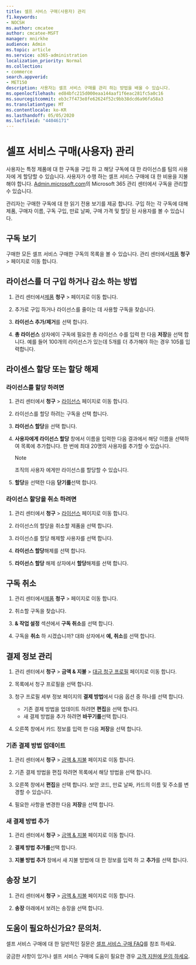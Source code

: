 ```yaml
---
title: 셀프 서비스 구매(사용자) 관리
f1.keywords:
- NOCSH
ms.author: cmcatee
author: cmcatee-MSFT
manager: mnirkhe
audience: Admin
ms.topic: article
ms.service: o365-administration
localization_priority: Normal
ms.collection:
- commerce
search.appverid:
- MET150
description: 사용자는 셀프 서비스 구매를 관리 하는 방법을 배울 수 있습니다.
ms.openlocfilehash: ed84bfc215d000eaa144aaf1f6eac281fc5a0c16
ms.sourcegitcommit: eb3c7f473e8fe62624f52c9bb38dcd6a96fa58a3
ms.translationtype: MT
ms.contentlocale: ko-KR
ms.lasthandoff: 05/05/2020
ms.locfileid: "44046171"
---
```

# <a name="manage-self-service-purchases-users"></a>셀프 서비스 구매(사용자) 관리

사용자는 특정 제품에 대 한 구독을 구입 하 고 해당 구독에 대 한 라이선스를 팀의 사용자에 게 할당할 수 있습니다. 사용자가 수행 하는 셀프 서비스 구매에 대 한 비용을 지불 해야 합니다. <a href="https://go.microsoft.com/fwlink/p/?linkid=2024339" target="_blank">Admin.microsoft.com</a>의 Microsoft 365 관리 센터에서 구독을 관리할 수 있습니다.


관리자는 구매한 구독에 대 한 읽기 전용 보기를 제공 합니다. 구입 하는 각 구독에 대해 제품, 구매자 이름, 구독 구입, 만료 날짜, 구매 가격 및 할당 된 사용자를 볼 수 있습니다.

## <a name="view-your-subscriptions"></a>구독 보기

구매한 모든 셀프 서비스 구매한 구독의 목록을 볼 수 있습니다. 관리 센터에서<a href="https://go.microsoft.com/fwlink/p/?linkid=842054" target="_blank">제품</a> **청구** > 페이지로 이동 합니다.

## <a name="how-to-buy-more-or-reduce-licenses"></a>라이선스를 더 구입 하거나 감소 하는 방법

1. 관리 센터에서<a href="https://go.microsoft.com/fwlink/p/?linkid=842054" target="_blank">제품</a> **청구** > 페이지로 이동 합니다.

2. 추가로 구입 하거나 라이선스를 줄이는 데 사용할 구독을 찾습니다.

3. **라이선스 추가/제거**를 선택 합니다.

4. **총 라이선스** 상자에이 구독에 필요한 총 라이선스 수를 입력 한 다음 **저장**을 선택 합니다.
예를 들어 100개의 라이선스가 있는데 5개를 더 추가해야 하는 경우 105를 입력합니다.

## <a name="assign-or-unassign-licenses"></a>라이센스 할당 또는 할당 해제

### <a name="to-assign-licenses"></a>라이선스를 할당 하려면

1. 관리 센터에서 **청구** > <a href="https://go.microsoft.com/fwlink/p/?linkid=842264" target="_blank">라이선스</a> 페이지로 이동 합니다.

2. 라이선스를 할당 하려는 구독을 선택 합니다.

3. **라이선스 할당**을 선택 합니다.

4. **사용자에게 라이선스 할당** 창에서 이름을 입력한 다음 결과에서 해당 이름을 선택하여 목록에 추가합니다. 한 번에 최대 20명의 사용자를 추가할 수 있습니다.

    > [!NOTE]
    > 조직의 사용자 에게만 라이선스를 할당할 수 있습니다.

5. **할당**을 선택한 다음 **닫기를**선택 합니다.

### <a name="to-unassign-licenses"></a>라이선스 할당을 취소 하려면

1. 관리 센터에서 **청구** > <a href="https://go.microsoft.com/fwlink/p/?linkid=842264" target="_blank">라이선스</a> 페이지로 이동 합니다.

2. 라이선스의 할당을 취소할 제품을 선택 합니다.

3. 라이선스를 할당 해제할 사용자를 선택 합니다.

4. **라이선스 할당**해제를 선택 합니다.

5. **라이선스 할당** 해제 상자에서 **할당**해제를 선택 합니다.

## <a name="cancel-a-subscription"></a>구독 취소

1. 관리 센터에서<a href="https://go.microsoft.com/fwlink/p/?linkid=842054" target="_blank">제품</a> **청구** > 페이지로 이동 합니다.

2. 취소할 구독을 찾습니다.

3. **& 작업 설정** 섹션에서 **구독 취소**를 선택 합니다.

4. 구독을 **취소** 하 시겠습니까? 대화 상자에서 **예, 취소**를 선택 합니다.

## <a name="manage-your-payment-details"></a>결제 정보 관리

1. 관리 센터에서 **청구** > **금액 & 지불** > <a href="https://go.microsoft.com/fwlink/p/?linkid=2103629" target="_blank">대금 청구 프로필</a> 페이지로 이동 합니다.

2. 목록에서 청구 프로필을 선택 합니다.

3. 청구 프로필 세부 정보 페이지의 **결제 방법**에서 다음 옵션 중 하나를 선택 합니다.

    - 기존 결제 방법을 업데이트 하려면 **편집**을 선택 합니다.
    - 새 결제 방법을 추가 하려면 **바꾸기를**선택 합니다.

4. 오른쪽 창에서 카드 정보를 입력 한 다음 **저장**을 선택 합니다.

### <a name="update-an-existing-payment-method"></a>기존 결제 방법 업데이트

1. 관리 센터에서 **청구** > <a href="https://go.microsoft.com/fwlink/p/?linkid=848039" target="_blank">금액 & 지불</a> 페이지로 이동 합니다.

2. 기존 결제 방법을 편집 하려면 목록에서 해당 방법을 선택 합니다.

3. 오른쪽 창에서 **편집**을 선택 합니다. 보안 코드, 만료 날짜, 카드의 이름 및 주소를 변경할 수 있습니다.

4. 필요한 사항을 변경한 다음 **저장**을 선택 합니다.

### <a name="add-a-new-payment-method"></a>새 결제 방법 추가

1. 관리 센터에서 **청구** > <a href="https://go.microsoft.com/fwlink/p/?linkid=848039" target="_blank">금액 & 지불</a> 페이지로 이동 합니다.

2. **결제 방법 추가를**선택 합니다.

3. **지불 방법 추가** 창에서 새 지불 방법에 대 한 정보를 입력 하 고 **추가**를 선택 합니다.

## <a name="view-your-invoices"></a>송장 보기

1. 관리 센터에서 **청구** > <a href="https://go.microsoft.com/fwlink/p/?linkid=848039" target="_blank">금액 & 지불</a> 페이지로 이동 합니다.

2. **송장** 아래에서 보려는 송장을 선택 합니다.

## <a name="need-help-contact-us"></a>도움이 필요하신가요? 문의처.

셀프 서비스 구매에 대 한 일반적인 질문은 [셀프 서비스 구매 FAQ](self-service-purchase-faq.md)를 참조 하세요.

궁금한 사항이 있거나 셀프 서비스 구매에 도움이 필요한 경우 [고객 지원에 문의 하세요](https://docs.microsoft.com/office365/admin/contact-support-for-business-products).
